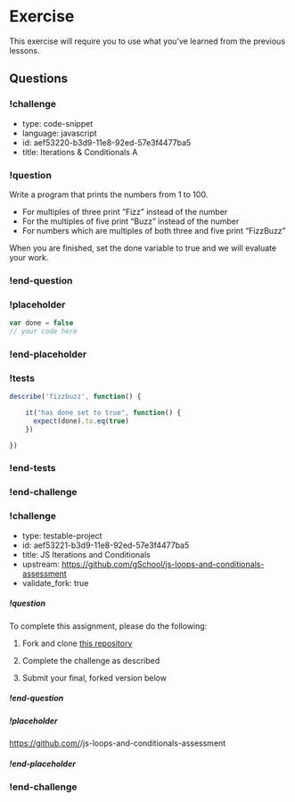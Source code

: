 # Exercise

This exercise will require you to use what you've learned from the previous lessons.

## Questions

<!-- Question -->

### !challenge

* type: code-snippet
* language: javascript
* id: aef53220-b3d9-11e8-92ed-57e3f4477ba5
* title: Iterations & Conditionals A

### !question

Write a program that prints the numbers from 1 to 100.

* For multiples of three print “Fizz” instead of the number
* For the multiples of five print “Buzz” instead of the number
* For numbers which are multiples of both three and five print “FizzBuzz”

When you are finished, set the done variable to true and we will evaluate
your work.

### !end-question

### !placeholder

```js
var done = false
// your code here
```

### !end-placeholder

### !tests

```js
describe('fizzbuzz', function() {

    it("has done set to true", function() {
      expect(done).to.eq(true)
    })

})
```

### !end-tests

### !end-challenge

<!-- Question -->

### !challenge

* type: testable-project
* id: aef53221-b3d9-11e8-92ed-57e3f4477ba5
* title: JS Iterations and Conditionals
* upstream: https://github.com/gSchool/js-loops-and-conditionals-assessment
* validate_fork: true

##### !question

To complete this assignment, please do the following:

1. Fork and clone [this repository](https://github.com/gSchool/js-loops-and-conditionals-assessment)

1. Complete the challenge as described

1. Submit your final, forked version below

##### !end-question

##### !placeholder

https://github.com/<your-github-username>/js-loops-and-conditionals-assessment

##### !end-placeholder

### !end-challenge
